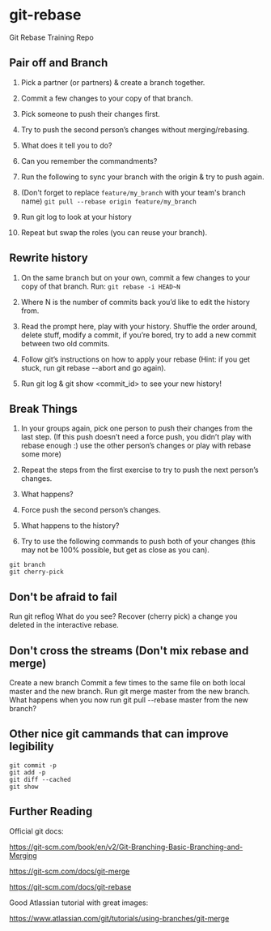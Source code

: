 # git-rebase
Git Rebase Training Repo

## Pair off and Branch

1. Pick a partner (or partners) & create a branch together.
1. Commit a few changes to your copy of that branch.
1. Pick someone to push their changes first.
1. Try to push the second person’s changes without merging/rebasing.

5. What does it tell you to do?
1. Can you remember the commandments?

7. Run the following to sync your branch with the origin & try to push again.
1. (Don't forget to replace `feature/my_branch` with your team's branch name)
```git pull --rebase origin feature/my_branch```

8. Run git log to look at your history
1. Repeat but swap the roles (you can reuse your branch).

## Rewrite history

1. On the same branch but on your own, commit a few changes to your copy of that branch.
Run:
```git rebase -i HEAD~N```
1. Where N is the number of commits back you’d like to edit the history from.

1. Read the prompt here, play with your history. Shuffle the order around, delete stuff, modify a commit, if you’re bored, try to add a new commit between two old commits.
1. Follow git’s instructions on how to apply your rebase
(Hint: if you get stuck, run git rebase --abort and go again).

1. Run git log & git show <commit_id> to see your new history!


## Break Things

1. In your groups again, pick one person to push their changes from the last step. (If this push doesn’t need a force push, you didn’t play with rebase enough :) use the other person’s changes or play with rebase some more)
1. Repeat the steps from the first exercise to try to push the next person’s changes.
1. What happens?

1. Force push the second person’s changes.
1. What happens to the history?
1. Try to use the following commands to push both of your changes (this may not be 100% possible, but get as close as you can).
```
git branch
git cherry-pick
```

## Don't be afraid to fail

Run git reflog
What do you see?
Recover (cherry pick) a change you deleted in the interactive rebase.


## Don't cross the streams (Don't mix rebase and merge)

Create a new branch
Commit a few times to the same file on both local master and the new branch.
Run git merge master from the new branch.
What happens when you now run git pull --rebase master from the new branch?


## Other nice git cammands that can improve legibility
```
git commit -p
git add -p
git diff --cached
git show
```

## Further Reading

Official git docs:

https://git-scm.com/book/en/v2/Git-Branching-Basic-Branching-and-Merging

https://git-scm.com/docs/git-merge

https://git-scm.com/docs/git-rebase

Good Atlassian tutorial with great images:

https://www.atlassian.com/git/tutorials/using-branches/git-merge
